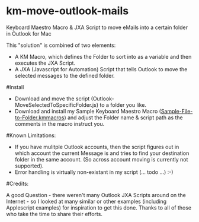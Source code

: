 # km-move-outlook-mails
Keyboard Maestro Macro &amp; JXA Script to move eMails into a certain folder in Outlook for Mac

This "solution" is combined of two elements:

- A KM Macro, which defines the Folder to sort into as a variable and then executes the JXA Script.
- A JXA (Javascript for Automation) Script that tells Outlook to move the selected messages to the defined folder.

#Install

- Download and move the script (Outlook-MoveSelectedToSpecificFolder.js) to a folder you like.
- Download and install my Sample Keyboard Maestro Macro ([Sample-File-to-Folder.kmmacros](Sample-File-to-Folder.kmmacros)) and adjust the Folder name & script path as the comments in the macro instruct you. 

#Known Limitations:

- If you have mulitple Outlook accounts, then the script figures out in which account the current Message is and tries to find your destination folder in the same account. (So across account moving is currently not supported).
- Error handling is virtually non-existant in my script (... todo ...) :-)

#Credits: 

A good Question - there weren't many Outlook JXA Scripts around on the Internet - so I looked at many similar or other examples (including Applescript examples) for inspiration to get this done. Thanks to all of those who take the time to share their efforts.
